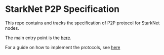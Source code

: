 # StarkNet P2P Specification

This repo contains and tracks the specification of P2P protocol for StarkNet nodes.

The main entry point is the [here](./p2p/starknet-p2p.md).

For a guide on how to implement the protocols, see [here](./p2p/proto/protocols.md)
